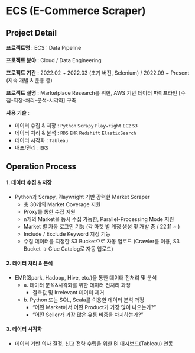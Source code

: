 # ECS (E-Commerce Scraper)

## Project Detail
**프로젝트명** : ECS : Data Pipeline

**프로젝트 분야** : Cloud / Data Engineering

**프로젝트 기간** : 2022.02 ~ 2022.03 (초기 버전, Selenium) / 2022.09 ~ Present (지속 개발 & 운용 중)

**프로젝트 설명** : Marketplace Research를 위한, AWS 기반 데이터 파이프라인 [수집-저장-처리-분석-시각화] 구축

**사용 기술** : 

- 데이터 수집 & 저장 : `Python` `Scrapy` `Playwright` `EC2` `S3`
- 데이터 처리 & 분석 : `RDS` `EMR` `Redshift` `ElasticSearch`
- 데이터 시각화 : `Tableau`
- 배포/관리 : `EKS`

## Operation Process
#### 1. 데이터 수집 & 저장
- Python과 Scrapy, Playwright 기반 강력한 Market Scraper
  - 총 30개의 Market Coverage 지원
  - Proxy를 통한 수집 지원
  - n개의 Market을 동시 수집 가능한, Parallel-Processing Mode 지원
  - Market 별 자동 로그인 기능 (각 마켓 별 계정 생성 및 개발 중 / 22.11 ~ )
  - Include / Exclude Keyword 지정 기능
  - 수집 데이터를 지정한 S3 Bucket으로 자동 업로드 (Crawler를 이용, S3 Bucket -> Glue Catalog로 자동 업로드)

#### 2. 데이터 처리 & 분석
- EMR(Spark, Hadoop, Hive, etc.)을 통한 데이터 전처리 및 분석
    - a. 데이터 분석&시각화를 위한 데이터 전처리 과정
        - 결측값 및 Irrelevant 데이터 제거
    - b. Python 또는 SQL, Scala를 이용한 데이터 분석 과정
        - “어떤 Market에서 어떤 Product가 가장 많이 나오는가?”
        - “어떤 Seller가 가장 많은 유통 비중을 차지하는가?”

#### 3. 데이터 시각화
- 데이터 기반 의사 결정, 신고 전략 수립을 위한 BI 대시보드(Tableau) 연동
